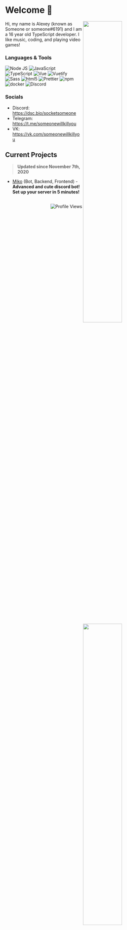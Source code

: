 # Welcome 👋

<!-- Credit: https://github.com/anuraghazra/github-readme-stats -->
<img width="50%" align="right" src="https://github-readme-stats.vercel.app/api?username=SocketSomeone&show_icons=true&include_all_commits=true">
<img width="50%" align="right" src="https://media.giphy.com/media/UV4rSwlTM7mnRa5l4o/giphy.gif">   
<img width="50%" align="right" src="https://github-profile-trophy.vercel.app/?username=SocketSomeone&margin-w=5&margin-h=5&column=3&title=Stars,Followers,Commit">

Hi, my name is Alexey (known as Someone or someone#6191) and I am a 16 year old TypeScript developer. I like music, coding, and playing video games!

### Languages & Tools
<img alt="Node JS" src="https://img.shields.io/badge/-Node%20JS-43853d?style=flat-square&logo=Node.js&logoColor=white" /> <img alt="JavaScript" src="https://img.shields.io/badge/-JavaScript-edb200?style=flat-square&logo=javascript&logoColor=white" /> <img alt="TypeScript" src="https://img.shields.io/badge/-TypeScript-235a96?style=flat-square&logo=typescript&logoColor=white" />  <img alt="Vue" src="https://img.shields.io/badge/-Vue-384960?style=flat-square&logo=vue.js&logoColor=white" /> <img alt="Vuetify" src="https://img.shields.io/badge/-Vuetify-1696f5?style=flat-square&logo=vuetify&logoColor=white" /> <img alt="Sass" src="https://img.shields.io/badge/-Sass-CC6699?style=flat-square&logo=sass&logoColor=white" /> <img alt="html5" src="https://img.shields.io/badge/-HTML5-E34F26?style=flat-square&logo=html5&logoColor=white" /> <img alt="Prettier" src="https://img.shields.io/badge/-Prettier-1a2b34?style=flat-square&logo=prettier&logoColor=white" /> <img alt="npm" src="https://img.shields.io/badge/-NPM-CB3837?style=flat-square&logo=npm&logoColor=white" /> <img alt="docker" src="https://img.shields.io/badge/-Docker-1390b6?style=flat-square&logo=Docker&logoColor=white" /> <img alt="Discord" src="https://img.shields.io/badge/-Discord-36393F?style=flat-square&logo=discord&logoColor=white" />

### Socials
- Discord: https://dsc.bio/socketsomeone
- Telegram: https://t.me/someonewillkillyou
- VK: https://vk.com/someonewillkillyou

## Current Projects
> **Updated since November 7th, 2020**

- [Miko](https://mikoapp.xyz/) (Bot, Backend, Frontend) - **Advanced and cute discord bot! Set up your server in 5 minutes!**

##

<p align="right">
   <img src="https://komarev.com/ghpvc/?username=SocketSomeone" alt="Profile Views"/></a>
</p>
